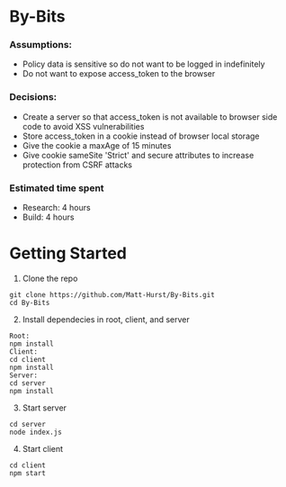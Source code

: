 # By-Bits

### Assumptions:

- Policy data is sensitive so do not want to be logged in indefinitely
- Do not want to expose access_token to the browser

### Decisions:

- Create a server so that access_token is not available to browser side code to avoid XSS vulnerabilities
- Store access_token in a cookie instead of browser local storage
- Give the cookie a maxAge of 15 minutes
- Give cookie sameSite 'Strict' and secure attributes to increase protection from CSRF attacks

### Estimated time spent

- Research: 4 hours
- Build: 4 hours

# Getting Started

1. Clone the repo

```
git clone https://github.com/Matt-Hurst/By-Bits.git
cd By-Bits
```

2. Install dependecies in root, client, and server

```
Root:
npm install
Client:
cd client
npm install
Server:
cd server
npm install
```

3. Start server

```
cd server
node index.js
```

4. Start client

```
cd client
npm start
```

